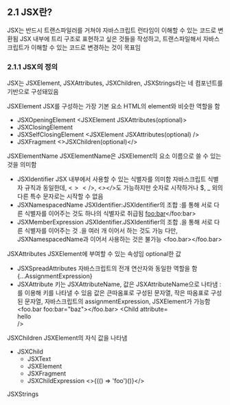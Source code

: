 ## 2.1 JSX란?

JSX는 반드시 트랜스파일러를 거쳐야 자바스크립트 런타임이 이해할 수 있는 코드로 변환됨
JSX 내부에 트리 구조로 표현하고 싶은 것들을 작성하고, 트랜스파일해서 자바스크립트가 이해할 수 있는 코드로 변경하는 것이 목표임

### 2.1.1 JSX의 정의

JSX는 JSXElement, JSXAttributes, JSXChildren, JSXStrings라는 네 컴포넌트를 기반으로 구성돼있음

JSXElement
JSX를 구성하는 가장 기본 요소
HTML의 element와 비슷한 역할을 함

- JSXOpeningElement
  <JSXElement JSXAttributes(optional)>
- JSXClosingElement
  <JSXElement />
- JSXSelfClosingElement
  <JSXElement JSXAttributes(optional) />
- JSXFragment
  <>JSXChildren(optional)</>

JSXElementName
JSXElementName은 JSXElement의 요소 이름으로 쓸 수 있는 것을 의미함

- JSXIdentifier
  JSX 내부에서 사용할 수 있는 식별자를 의미함
  자바스크립트 식별자 규칙과 동일한데, <$></$>, <_></_>도 가능하지만 숫자로 시작하거나 $, \_ 외의 다른 특수 문자로는 시작할 수 없음
- JSXNamespacedName
  JSXIdentifier:JSXIdentifier의 조합
  :를 통해 서로 다른 식별자를 이어주는 것도 하나의 식별자로 취급됨
  <foo:bar></foo:bar>
- JSXMemberExpression
  JSXIdentifier.JSXIdentifier의 조합
  .을 통해 서로 다른 식별자를 이어주는 것
  .을 여러 개 이어서 하는 것도 가능
  다만, JSXNamespacedName과 이어서 사용하는 것은 불가능
  <foo.bar></foo.bar>

JSXAttributes
JSXElement에 부여할 수 있는 속성임
optional한 값

- JSXSpreadAttributes
  자바스크립트의 전개 연산자와 동일한 역할을 함
  {...AssignmentExpression}
- JSXAttribute
  키는 JSXAttributeName, 값은 JSXAttributeName으로 나타냄
  :를 이용해 키를 나타낼 수 있음
  값은 큰따옴표로 구성된 문자열, 작은 따옴표로 구성된 문자열, 자바스크립트의 assignmentExpression, JSXElement가 가능함
  <foo.bar foo:bar="baz"></foo.bar>
  <Child attribute=<div>hello</div> />

JSXChildren
JSXElement의 자식 값을 나타냄

- JSXChild
  - JSXText
  - JSXElement
  - JSXFragment
  - JSXChildExpression
    <>{(() => 'foo')()}</>

JSXStrings
